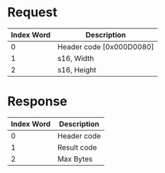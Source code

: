 # Request

| Index Word | Description                |
|------------|----------------------------|
| 0          | Header code \[0x000D0080\] |
| 1          | s16, Width                 |
| 2          | s16, Height                |

# Response

| Index Word | Description |
|------------|-------------|
| 0          | Header code |
| 1          | Result code |
| 2          | Max Bytes   |